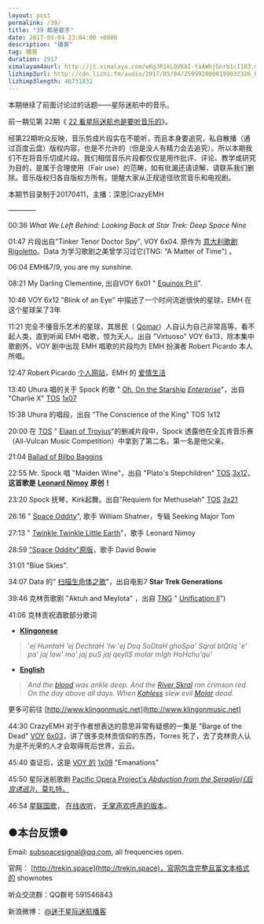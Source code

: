 ```yaml
---
layout: post
permalink: /39/
title: "39 都是歌手"
date: 2017-05-04 23:04:00 +0800
description: "播客"
tag: 播客 
duration: 2917
ximalayam4aurl: http://jt.ximalaya.com/wKgJR1kLQVKAI-taAWhjGnrb1cI183.m4a?channel=rss&album_id=3135361&track_id=37097659&uid=6418191&jt=http://audio.xmcdn.com/group27/M03/01/2D/wKgJR1kLQVKAI-taAWhjGnrb1cI183.m4a
lizhimp3url: http://cdn.lizhi.fm/audio/2017/05/04/2599920000199032326_hd.mp3
lizhimp3length: 46731832
---   
```


本期继续了前面讨论过的话题——星际迷航中的音乐。

前一期见第 22期《 [22 看星际迷航也是要听音乐的](http://trekin.space/22/)》。

经第22期听众反映，音乐剪成片段实在不能听，而且本身要追究，私自散播（通过百度云盘）版权内容，也是不允许的（但是没人有精力会去追究）。所以本期我们不在将音乐切成片段。我们相信音乐片段都仅仅是用作批评、评论、教学或研究为目的，是属于合理使用（Fair use）的范畴，如有纰漏还请谅解，请联系我们删除。音乐版权归各自版权方所有。提醒大家从正规途径欣赏音乐和电视剧。

本期节目录制于20170411，主播：深思\|CrazyEMH

————

00:36 _What We Left Behind: Looking Back at Star Trek: Deep Space Nine_

01:47 片段出自&quot;Tinker Tenor Doctor Spy&quot;, VOY 6x04. 原作为 [意大利歌剧 Rigoletto](http://memory-alpha.wikia.com/wiki/Rigoletto)。Data 为学习歌剧之美曾学习过它(TNG: &quot;A Matter of Time&quot;) 。

06:04  EMH&amp;7/9, you are my sunshine.

08:21 My Darling Clementine, 出自VOY 6x01 &quot; [Equinox Pt II](https://en.wikipedia.org/wiki/Equinox_%28Star_Trek:_Voyager%29)&quot;.

10:46 VOY 6x12 &quot;Blink of an Eye&quot; 中描述了一个时间流逝很快的星球，EMH 在这个星球呆了3年

11:21 完全不懂音乐艺术的星球，其居民（ [Qomar](http://memory-alpha.wikia.com/wiki/Qomar)）人自认为自己非常高等，看不起人类，直到听闻 EMH 唱歌，惊为天人。出自 &quot;Virtuoso&quot; VOY 6x13，除本集中歌剧外，VOY 剧中出现 EMH 唱歌的片段均为 EMH 扮演者 Robert Picardo 本人所唱。

12:47 Robert Picardo [个人网站](http://www.robertpicardo.net/index.html)，EMH 的 [爱情生活](http://www.robertpicardo.net/holodoc/lovelife.html)

13:40 Uhura 唱的关于 Spock 的歌 &quot; [Oh, On the Starship](http://memory-alpha.wikia.com/wiki/Oh,_On_the_Starship_Enterprise) [_Enterprise_](http://memory-alpha.wikia.com/wiki/Oh,_On_the_Starship_Enterprise)&quot;，出自 &quot;Charlie X&quot; [TOS](http://memory-alpha.wikia.com/wiki/TOS) [1x07](http://memory-alpha.wikia.com/wiki/TOS_Season_1)

15:38 Uhura 的唱段，出自 &quot;The Conscience of the King&quot; TOS 1x12

20:00 在 [TOS](http://memory-alpha.wikia.com/wiki/Star_Trek:_The_Original_Series) &quot; [Elaan of Troyius](http://memory-alpha.wikia.com/wiki/Elaan_of_Troyius_%28episode%29)&quot;的删减片段中，Spock 透露他在全瓦肯音乐赛（All-Vulcan Music Competition）中拿到了第二名，第一名是他父亲。

21:04 [Ballad of Bilbo Baggins](http://music.163.com/#/m/song?id=20091522&amp;userid=68408211)

22:55 Mr. Spock 唱 &quot;Maiden Wine&quot;，出自 &quot;Plato&#39;s Stepchildren&quot; [TOS](http://memory-alpha.wikia.com/wiki/TOS) [3x12](http://memory-alpha.wikia.com/wiki/TOS_Season_3)， **这首歌是** [**Leonard Nimoy**](http://memory-alpha.wikia.com/wiki/Leonard_Nimoy) **原创！**

23:20 Spock 抚琴，Kirk起舞。出自&quot;Requiem for Methuselah&quot; [TOS](http://memory-alpha.wikia.com/wiki/TOS) [3x21](http://memory-alpha.wikia.com/wiki/TOS_Season_3)

26:16 &quot; [Space Oddity](http://music.163.com/#/m/song?id=19742258&amp;userid=68408211)&quot;, 歌手 William Shatner，专辑 Seeking Major Tom

27:13 &quot; [Twinkle Twinkle Little Earth](http://music.163.com/#/m/song?id=31546153&amp;userid=68408211)&quot;，歌手 Leonard Nimoy

28:59 [&quot;Space Oddity&quot;原版](http://music.163.com/#/m/song?id=28143760&amp;userid=68408211)，歌手 David Bowie

31:01 &quot;Blue Skies&quot;.

34:07 Data 的&quot; [扫描生命体之歌](https://youtu.be/dWBmaKk32fE)&quot;，出自电影7 **Star Trek Generations**

39:46 克林贡歌剧 &quot;Aktuh and Meylota&quot; ，出自 [TNG](http://memory-alpha.wikia.com/wiki/Star_Trek:_The_Next_Generation) &quot; [Unification II](http://memory-alpha.wikia.com/wiki/Unification_II_%28episode%29)&quot;)

41:06 克林贡祝酒歌部分歌词

- [**Klingonese**](http://memory-alpha.wikia.com/wiki/Klingonese)

> &#39;_ej HumtaH &#39;ej DechtaH &#39;Iw_
> &#39;_ej Doq SoDtaH ghoSpa&#39; Sqral bIQtIq_
> &#39;_e&#39; pa&#39; jaj law&#39; mo&#39; jaj puS_
> _jaj qeylIS molar mIgh HoHchu&#39;qu&#39;_

- [**English**](http://memory-alpha.wikia.com/wiki/English_language)

> _And the_ [_blood_](http://memory-alpha.wikia.com/wiki/Blood) _was ankle deep._
> _And the_ [_River Skral_](http://memory-alpha.wikia.com/wiki/River_Skral) _ran crimson
> red._
> _On the day above all days._
> _When_ [_Kahless_](http://memory-alpha.wikia.com/wiki/Kahless_the_Unforgettable)
> _slew evil_ [_Molor_](http://memory-alpha.wikia.com/wiki/Molor) _dead._

更多可前往 [http://www.klingonmusic.net](http://www.klingonmusic.net)

44:30 CrazyEMH 对于作者想表达的意思非常有疑惑的一集是 &quot;Barge of the Dead&quot; [VOY](http://memory-alpha.wikia.com/wiki/VOY) [6x03](http://memory-alpha.wikia.com/wiki/VOY_Season_6)，讲了很多克林贡信仰的东西，Torres 死了，去了克林贡人认为是不光荣的人才会取得死后世界，云云。

45:40 查证后，这是 [VOY 的](http://memory-alpha.wikia.com/wiki/VOY) [1x09](http://memory-alpha.wikia.com/wiki/VOY_Season_1) &quot;Emanations&quot;

45:50 星际迷航歌剧 [Pacific Opera Project's _Abduction from the Seraglio(《后宫诱逃》)_，莫扎特。](https://youtu.be/eFIb3IUQWfc)

46:54 [星联国歌](http://memory-alpha.wikia.com/wiki/Anthem_of_the_United_Federation_of_Planets)， [在线收听](https://vignette3.wikia.nocookie.net/memoryalpha/images/2/28/Anthem_of_the_United_Federation_of_Planets.ogg/revision/latest?cb=20080329173514&amp;path-prefix=en)， [无掌声欢呼声的版本](https://youtu.be/_QpFTmdK7nQ)。

## ●本台反馈●

Email: [subspacesignal@qq.com](mailto:subspacesignal@qq.com), all frequencies open.

官网： [http://trekin.space](http://trekin.space)，官网包含完整且富文本格式的 shownotes

听众交流群：QQ群号 591546843

新浪微博： [@迷于星际迷航播客](http://weibo.com/lostinst)
